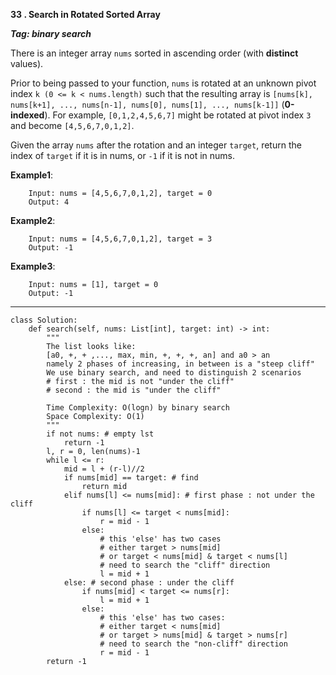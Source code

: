 **33 . Search in Rotated Sorted Array**

***Tag: binary search***

There is an integer array ```nums``` sorted in ascending order (with **distinct** values).

Prior to being passed to your function, ```nums``` is rotated at an unknown pivot index ```k (0 <= k < nums.length)``` such that the resulting array is ```[nums[k], nums[k+1], ..., nums[n-1], nums[0], nums[1], ..., nums[k-1]]``` (**0-indexed**). For example, ```[0,1,2,4,5,6,7]``` might be rotated at pivot index ```3``` and become ```[4,5,6,7,0,1,2]```.

Given the array ```nums``` after the rotation and an integer ```target```, return the index of ```target``` if it is in nums, or ```-1``` if it is not in nums.

**Example1**:

        Input: nums = [4,5,6,7,0,1,2], target = 0
        Output: 4

**Example2**:
        
        Input: nums = [4,5,6,7,0,1,2], target = 3
        Output: -1

**Example3**:
        
        Input: nums = [1], target = 0
        Output: -1

------------

```python3
class Solution:
    def search(self, nums: List[int], target: int) -> int:
        """
        The list looks like:
        [a0, +, + ,..., max, min, +, +, +, an] and a0 > an
        namely 2 phases of increasing, in between is a "steep cliff"
        We use binary search, and need to distinguish 2 scenarios
        # first : the mid is not "under the cliff"
        # second : the mid is "under the cliff"
        
        Time Complexity: O(logn) by binary search
        Space Complexity: O(1) 
        """
        if not nums: # empty lst
            return -1
        l, r = 0, len(nums)-1
        while l <= r:
            mid = l + (r-l)//2
            if nums[mid] == target: # find
                return mid
            elif nums[l] <= nums[mid]: # first phase : not under the cliff
                if nums[l] <= target < nums[mid]:
                    r = mid - 1
                else:
                    # this 'else' has two cases
                    # either target > nums[mid]
                    # or target < nums[mid] & target < nums[l]
                    # need to search the "cliff" direction
                    l = mid + 1
            else: # second phase : under the cliff
                if nums[mid] < target <= nums[r]:
                    l = mid + 1
                else:
                    # this 'else' has two cases:
                    # either target < nums[mid] 
                    # or target > nums[mid] & target > nums[r]
                    # need to search the "non-cliff" direction
                    r = mid - 1
        return -1
```
